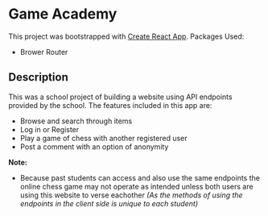 # Game Academy

This project was bootstrapped with [Create React App](https://github.com/facebook/create-react-app).
Packages Used:
- Brower Router

## Description

This was a school project of building a website using API endpoints provided by the school.
The features included in this app are:
- Browse and search through items
- Log in or Register
- Play a game of chess with another registered user
- Post a comment with an option of anonymity


**Note:**
- Because past students can access and also use the same endpoints the online chess game may not operate as intended unless both users are using this website to verse eachother
  *(As the methods of using the endpoints in the client side is unique to each student)*








